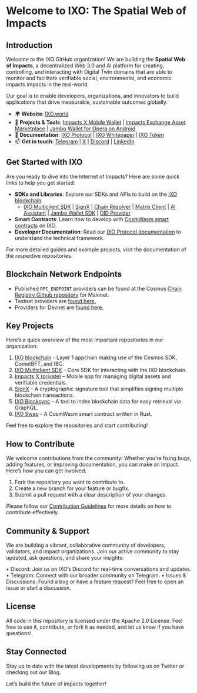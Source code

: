 # Welcome to IXO: The Spatial Web of Impacts

## Introduction

Welcome to the IXO GitHub organization! 
We are building the **Spatial Web of Impacts**, a decentralized Web 3.0 and AI platform for creating, controlling, and interacting with Digital Twin domains that are able to monitor and facilitate verifiable social, environmental, and economic impacts impacts in the real-world.

Our goal is to enable developers, organizations, and innovators to build applications that drive measurable, sustainable outcomes globally.

- 🌍 **Website**: [IXO.world](https://www.ixo.world)
- 💼 **Projects & Tools**: [Impacts X Mobile Wallet](https://mobile.impacts.download) | [Impacts Exchange Asset Marketplace](https;//app.impacts.exchange) | [Jambo Wallet for Opera on Android](https://my.jambo.earth)
- 📖 **Documentation**: [IXO Protocol](https://www.ixo.world/ixo-protocol) | [IXO Whitepaper](https://www.ixo.world/white-paper) | [IXO Token](https://www.ixo.world/ixo-token)
- 📫 **Get in touch**: [Telegram](https://t.me/ixonetwork) | [X](https://x.com/ixoworld) | [Discord](https://discord.gg/jwpT7QaM) | [LinkedIn](https://www.linkedin.com/company/ixoworld)

## Get Started with IXO

Are you ready to dive into the Internet of Impacts? Here are some quick links to help you get started:

- **SDKs and Libraries**: Explore our SDKs and APIs to build on the [IXO blockchain](https://github.com/ixofoundation/ixo-blockchain).
    - [IXO Multiclient SDK](https://www.npmjs.com/package/@ixo/impactxclient-sdk) | [SignX](https://www.npmjs.com/package/@ixo/signx-sdk) | [Chain Resolver](https://www.npmjs.com/package/@ixo/cosmos-chain-resolver) | [Matrix Client](https://www.npmjs.com/package/@ixo/matrixclient-sdk) | [AI Assistant](https://www.npmjs.com/package/@ixo/assistant-sdk) | [Jambo Wallet SDK](https://www.npmjs.com/package/@ixo/jambo-wallet-sdk) | [DID Provider](https://www.npmjs.com/package/@ixo/did-provider-x)
- **Smart Contracts**: Learn how to develop with [CosmWasm smart contracts](https://github.com/ixofoundation/ixo-contracts) on IXO.
- **Developer Documentation**: Read our [IXO Protocol documentation](https://www.ixo.world/ixo-protocol) to understand the technical framework.

For more detailed guides and example projects, visit the documentation of the respective repositories.

## Blockchain Network Endpoints
- Published `RPC_ENDPOINT` providers can be found at the Cosmos [Chain Registry Github repository](https://github.com/cosmos/chain-registry/blob/533af67f3a21bb952189070c106859eac59e4466/impacthub/chain.json#L148) for Mainnet.
- Testnet providers are [found here.](https://github.com/cosmos/chain-registry/blob/533af67f3a21bb952189070c106859eac59e4466/testnets/impacthubtestnet/chain.json#L81)
- Providers for Devnet are [found here.](https://github.com/cosmos/chain-registry/blob/533af67f3a21bb952189070c106859eac59e4466/testnets/impacthubdevnet/chain.json#L56)

## Key Projects

Here’s a quick overview of the most important repositories in our organization:

1. [IXO blockchain](https://github.com/ixofoundation/ixo-blockchain) - Layer 1 appchain making use of the Cosmos SDK, CometBFT, and IBC.
2. [IXO Multiclient SDK](https://github.com/ixofoundation/ixo-multiclient-sdk) – Core SDK for interacting with the IXO blockchain.
3. [Impacts X (private)](https://github.com/ixofoundation/ixo-Mobile-dev) – Mobile app for managing digital assets and verifiable credentials.
4. [SignX](https://github.com/ixofoundation/ixo-signx) – A cryptographic signature tool that simplifies signing multiple blockchain transactions.
5. [IXO Blocksync](https://github.com/ixofoundation/ixo-blocksync) – A tool to index blockchain data for easy retrieval via GraphQL.
6. [IXO Swap](https://github.com/ixofoundation/ixo-contracts/tree/master/ixo-swap) - A CosmWasm smart contract written in Rust.

Feel free to explore the repositories and start contributing!

## How to Contribute

We welcome contributions from the community! Whether you’re fixing bugs, adding features, or improving documentation, you can make an impact. Here’s how you can get involved:

1.	Fork the repository you want to contribute to.
2.	Create a new branch for your feature or bugfix.
3.	Submit a pull request with a clear description of your changes.

Please follow our [Contribution Guidelines](./CONTRIBUTING.md) for more details on how to contribute effectively.

## Community & Support

We are building a vibrant, collaborative community of developers, validators, and impact organizations. Join our active community to stay updated, ask questions, and share your insights:

•	Discord: Join us on IXO’s Discord for real-time conversations and updates.
•	Telegram: Connect with our broader community on Telegram.
•	Issues & Discussions: Found a bug or have a feature request? Feel free to open an issue or start a discussion.

## License

All code in this repository is licensed under the Apache 2.0 License. Feel free to use it, contribute, or fork it as needed, and let us know if you have questions!

## Stay Connected

Stay up to date with the latest developments by following us on Twitter or checking out our Blog.

Let’s build the future of impacts together!
